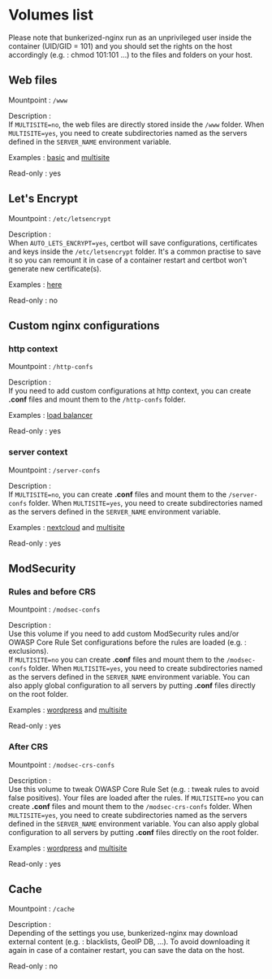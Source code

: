 # Volumes list

Please note that bunkerized-nginx run as an unprivileged user inside the container (UID/GID = 101) and you should set the rights on the host accordingly (e.g. : chmod 101:101 ...) to the files and folders on your host.

## Web files

Mountpoint : `/www`

Description :  
If `MULTISITE=no`, the web files are directly stored inside the `/www` folder. When `MULTISITE=yes`, you need to create subdirectories named as the servers defined in the `SERVER_NAME` environment variable.

Examples : [basic](https://github.com/bunkerity/bunkerized-nginx/tree/master/examples/basic-website-with-php) and [multisite](https://github.com/bunkerity/bunkerized-nginx/tree/master/examples/multisite-basic)

Read-only : yes

## Let's Encrypt

Mountpoint : `/etc/letsencrypt`

Description :  
When `AUTO_LETS_ENCRYPT=yes`, certbot will save configurations, certificates and keys inside the `/etc/letsencrypt` folder. It's a common practise to save it so you can remount it in case of a container restart and certbot won't generate new certificate(s).

Examples : [here](https://github.com/bunkerity/bunkerized-nginx/tree/master/examples/basic-website-with-php)

Read-only : no

## Custom nginx configurations

### http context

Mountpoint : `/http-confs`

Description :  
If you need to add custom configurations at http context, you can create **.conf** files and mount them to the `/http-confs` folder.

Examples : [load balancer](https://github.com/bunkerity/bunkerized-nginx/tree/master/examples/load-balancer)

Read-only : yes

### server context

Mountpoint : `/server-confs`

Description :  
If `MULTISITE=no`, you can create **.conf** files and mount them to the `/server-confs` folder. When `MULTISITE=yes`, you need to create subdirectories named as the servers defined in the `SERVER_NAME` environment variable.

Examples : [nextcloud](https://github.com/bunkerity/bunkerized-nginx/tree/master/examples/nextcloud) and [multisite](https://github.com/bunkerity/bunkerized-nginx/tree/master/examples/multisite-custom-server-confs)

Read-only : yes

## ModSecurity

### Rules and before CRS

Mountpoint : `/modsec-confs`

Description :  
Use this volume if you need to add custom ModSecurity rules and/or OWASP Core Rule Set configurations before the rules are loaded (e.g. : exclusions).  
If `MULTISITE=no` you can create **.conf** files and mount them to the `/modsec-confs` folder. When `MULTISITE=yes`, you need to create subdirectories named as the servers defined in the `SERVER_NAME` environment variable. You can also apply global configuration to all servers by putting **.conf** files directly on the root folder.

Examples : [wordpress](https://github.com/bunkerity/bunkerized-nginx/tree/master/examples/wordpress) and [multisite](https://github.com/bunkerity/bunkerized-nginx/tree/master/examples/multisite-custom-server-confs)

Read-only : yes

### After CRS

Mountpoint : `/modsec-crs-confs`

Description :  
Use this volume to tweak OWASP Core Rule Set (e.g. : tweak rules to avoid false positives). Your files are loaded after the rules.
If `MULTISITE=no` you can create **.conf** files and mount them to the `/modsec-crs-confs` folder. When `MULTISITE=yes`, you need to create subdirectories named as the servers defined in the `SERVER_NAME` environment variable. You can also apply global configuration to all servers by putting **.conf** files directly on the root folder.

Examples : [wordpress](https://github.com/bunkerity/bunkerized-nginx/tree/master/examples/wordpress) and [multisite](https://github.com/bunkerity/bunkerized-nginx/tree/master/examples/multisite-custom-server-confs)

Read-only : yes

## Cache

Mountpoint : `/cache`

Description :  
Depending of the settings you use, bunkerized-nginx may download external content (e.g. : blacklists, GeoIP DB, ...). To avoid downloading it again in case of a container restart, you can save the data on the host.

Read-only : no
